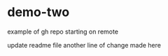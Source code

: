 # demo-two
example of gh repo starting on remote


update readme file
another line of change made here
